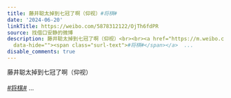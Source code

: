 ```yaml
---
title: 藤井聪太掉到七冠了啊（仰视）#将棋#
date: '2024-06-20'
linkTitle: https://weibo.com/5878312122/OjTh6fdPR
source: 找借口安静的微博
description: 藤井聪太掉到七冠了啊（仰视）<br><br><a href="https://m.weibo.cn/search?containerid=231522type%3D1%26t%3D10%26q%3D%23%E5%B0%86%E6%A3%8B%23&amp;isnewpage=1"
  data-hide=""><span class="surl-text">#将棋#</span></a>  ...
disable_comments: true
---
```

藤井聪太掉到七冠了啊（仰视）<br><br><a href="https://m.weibo.cn/search?containerid=231522type%3D1%26t%3D10%26q%3D%23%E5%B0%86%E6%A3%8B%23&amp;isnewpage=1" data-hide=""><span class="surl-text">#将棋#</span></a>  ...